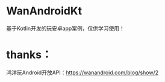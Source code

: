 # WanAndroidKt
基于Kotlin开发的玩安卓app案例，仅供学习使用！

# thanks：
鸿洋玩Android开放API：https://wanandroid.com/blog/show/2
